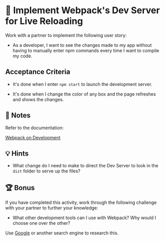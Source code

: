 # 📖 Implement Webpack's Dev Server for Live Reloading

Work with a partner to implement the following user story:

* As a developer, I want to see the changes made to my app without having to manually enter npm commands every time I want to compile my code. 

## Acceptance Criteria

* It's done when I enter `npm start` to launch the development server.

* It's done when I change the color of any box and the page refreshes and shows the changes. 

## 📝 Notes

Refer to the documentation: 

[Webpack on Development](https://webpack.js.org/guides/development/)

## 💡 Hints

* What change do I need to make to direct the Dev Server to look in the `dist` folder to serve up the files? 

## 🏆 Bonus

If you have completed this activity, work through the following challenge with your partner to further your knowledge:

* What other development tools can I use with Webpack? Why would I choose one over the other?

Use [Google](https://www.google.com) or another search engine to research this.
